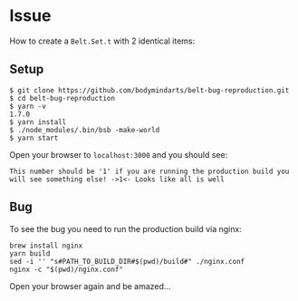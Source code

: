 # Issue
How to create a `Belt.Set.t` with 2 identical items:

## Setup

```
$ git clone https://github.com/bodymindarts/belt-bug-reproduction.git
$ cd belt-bug-reproduction
$ yarn -v
1.7.0
$ yarn install
$ ./node_modules/.bin/bsb -make-world
$ yarn start
```
Open your browser to `localhost:3000` and you should see:
```
This number should be '1' if you are running the production build you will see something else! ->1<- Looks like all is well
```

## Bug
To see the bug you need to run the production build via nginx:

```
brew install nginx
yarn build
sed -i '' "s#PATH_TO_BUILD_DIR#$(pwd)/build#" ./nginx.conf
nginx -c "$(pwd)/nginx.conf"
```
Open your browser again and be amazed...
